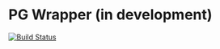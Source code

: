 # PG Wrapper (in development)
[![Build Status](https://travis-ci.org/claudiohilario/pg-wrapper.svg?branch=master)](https://travis-ci.org/claudiohilario/pg-wrapper)

